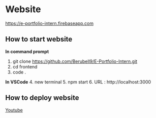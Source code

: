 # **Website**
https://e-portfolio-intern.firebaseapp.com

## **How to start website**
**In command prompt**
1. git clone https://github.com/Berubell9/E-Portfolio-Intern.git
2. cd frontend
3. code .

**In VSCode**
4. new terminal
5. npm start
6. URL : http://localhost:3000

## **How to deploy website**
[Youtube](https://www.youtube.com/watch?v=B7cUCfM4Wg4)
